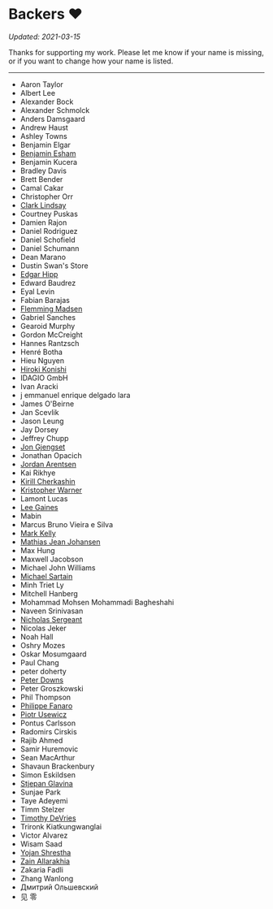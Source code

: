 Backers :heart:
===============

*Updated: 2021-03-15*

Thanks for supporting my work. Please let me know if your name is missing, or
if you want to change how your name is listed.

---

- Aaron Taylor
- Albert Lee
- Alexander Bock
- Alexander Schmolck
- Anders Damsgaard
- Andrew Haust
- Ashley Towns
- Benjamin Elgar
- [Benjamin Esham](https://esham.io/)
- Benjamin Kucera
- Bradley Davis
- Brett Bender
- Camal Cakar
- Christopher Orr
- [Clark Lindsay](https://github.com/clark-lindsay)
- Courtney Puskas
- Damien Rajon
- Daniel Rodriguez
- Daniel Schofield
- Daniel Schumann
- Dean Marano
- Dustin Swan's Store
- [Edgar Hipp](https://github.com/edi9999)
- Edward Baudrez
- Eyal Levin
- Fabian Barajas
- [Flemming Madsen](https://github.com/themadsens)
- Gabriel Sanches
- Gearoid Murphy
- Gordon McCreight
- Hannes Rantzsch
- Henré Botha
- Hieu Nguyen
- [Hiroki Konishi](https://github.com/relastle)
- IDAGIO GmbH
- Ivan Aracki
- j emmanuel enrique delgado lara
- James O'Beirne
- Jan Scevlik
- Jason Leung
- Jay Dorsey
- Jeffrey Chupp
- [Jon Gjengset](https://thesquareplanet.com/)
- Jonathan Opacich
- [Jordan Arentsen](https://github.com/blissdev)
- Kai Rikhye
- [Kirill Cherkashin](https://github.com/kirjs)
- [Kristopher Warner](https://github.com/kdwarn)
- Lamont Lucas
- [Lee Gaines](https://github.com/eightlimbed)
- Mabin
- Marcus Bruno Vieira e Silva
- [Mark Kelly](https://github.com/mckellygit)
- [Mathias Jean Johansen](https://mjj.io/)
- Max Hung
- Maxwell Jacobson
- Michael John Williams
- [Michael Sartain](https://github.com/mikesart)
- Minh Triet Ly
- Mitchell Hanberg
- Mohammad Mohsen Mohammadi Bagheshahi
- Naveen Srinivasan
- [Nicholas Sergeant](https://nicksergeant.com/)
- Nicolas Jeker
- Noah Hall
- Oshry Mozes
- Oskar Mosumgaard
- Paul Chang
- peter doherty
- [Peter Downs](https://github.com/peterldowns)
- Peter Groszkowski
- Phil Thompson
- [Philippe Fanaro](https://github.com/psygo)
- [Piotr Usewicz](https://github.com/pusewicz)
- Pontus Carlsson
- Radomirs Cirskis
- Rajib Ahmed
- Samir Huremovic
- Sean MacArthur
- Shavaun Brackenbury
- Simon Eskildsen
- [Stjepan Glavina](https://github.com/stjepang)
- Sunjae Park
- Taye Adeyemi
- Timm Stelzer
- [Timothy DeVries](https://github.com/tjdevries)
- Trironk Kiatkungwanglai
- Victor Alvarez
- Wisam Saad
- [Yojan Shrestha](https://github.com/shri3k)
- [Zain Allarakhia](https://github.com/zallarak)
- Zakaria Fadli
- Zhang Wanlong
- Дмитрий Ольшевский
- 见 零
